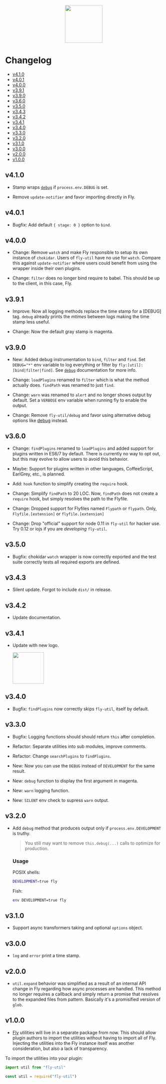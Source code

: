 <div align="center">
  <a href="http://github.com/flyjs/fly">
    <img width=120px  src="https://cloud.githubusercontent.com/assets/8317250/8733685/0be81080-2c40-11e5-98d2-c634f076ccd7.png">
  </a>
</div>

# Changelog

+ [v4.1.0](#v410)
+ [v4.0.1](#v401)
+ [v4.0.0](#v400)
+ [v3.9.1](#v391)
+ [v3.9.0](#v390)
+ [v3.6.0](#v360)
+ [v3.5.0](#v350)
+ [v3.4.3](#v343)
+ [v3.4.2](#v342)
+ [v3.4.1](#v341)
+ [v3.4.0](#v340)
+ [v3.3.0](#v330)
+ [v3.2.0](#v320)
+ [v3.1.0](#v310)
+ [v3.0.0](#v300)
+ [v2.0.0](#v200)
+ [v1.0.0](#v100)

## v4.1.0

+ Stamp wraps [`debug`](https://github.com/visionmedia/debug) if `process.env.DEBUG` is set.

+ Remove `update-notifier` and favor importing directly in Fly.

## v4.0.1

+ Bugfix: Add default `{ stage: 0 }` option to `bind`.

## v4.0.0

+ Change: Remove `watch` and make Fly responsible to setup its own instance of `chokidar`. Users of `fly-util` have no use for `watch`. Compare this against `update-notifier` where users could benefit from using the wrapper inside their own plugins.

+ Change: `filter` does no longer bind require to babel. This should be up to the client, in this case, Fly.

## v3.9.1

+ Improve: Now all logging methods replace the time stamp for a [DEBUG] tag. `debug` already prints the _mtimes_ between logs making the time stamp less useful.

+ Change: Now the default gray stamp is magenta.

## v3.9.0

+ New: Added debug instrumentation to `bind`, `filter` and `find`. Set `DEBUG="*"` env variable to log everything or filter by `fly:[util]:[bind|filter|find]`. See [`debug`](https://github.com/visionmedia/debug) documentation for more info.

+ Change: `loadPlugins` renamed to `filter` which is what the method actually does. `findPath` was renamed to just `find`.

+ Change: `warn` was renamed to `alert` and no longer shows output by default. Set a `VERBOSE` env variable when running fly to enable the output.

+ Change: Remove `fly-util/debug` and favor using alternative debug options like [debug](https://github.com/visionmedia/debug) instead.

## v3.6.0

+ Change: `findPlugins` renamed to `loadPlugins` and added support for plugins written in ES6/7 by default. There is currently no way to opt out, but this may evolve to allow users to avoid this behavior.

+ Maybe: Support for plugins written in other languages, CoffeeScript, EarlGrey, etc., is planned.

+ Add: `hook` function to simplify creating the `require` hook.

+ Change: Simplify `findPath` to 20 LOC. Now, `findPath` does not create a `require` hook, but simply resolves the path to the Flyfile.

+ Change: Dropped support for Flyfiles named `Flypath` or `flypath`. Only, `Flyfile.[extension]` or `flyfile.[extension]`

+ Change: Drop "official" support for node 0.11 in `fly-util` for hacker use. Try 0.12 or iojs if you are _developing_ `fly-util`.

## v3.5.0

+ Bugfix: chokidar `watch` wrapper is now correctly exported and the test suite correctly tests all required exports are defined.

## v3.4.3

+ Silent update. Forgot to include `dist/` in release.

## v3.4.2

+ Update documentation.

## v3.4.1

+ Update with new logo.

  <a href="http://github.com/flyjs/fly">
    <img width=100px  src="https://cloud.githubusercontent.com/assets/8317250/8733685/0be81080-2c40-11e5-98d2-c634f076ccd7.png">
  </a>

## v3.4.0

+ Bugfix: `findPlugins` now correctly skips `fly-util`, itself by default.

## v3.3.0

+ Bugfix: Logging functions should should return `this` after completion.

+ Refactor: Separate utilities into sub modules, improve comments.

+ Refactor: Change `searchPlugins` to `findPlugins`.

+ New: Now you can use the `DEBUG` instead of `DEVELOPMENT` for the same result.

+ New: `debug` function to display the first argument in magenta.

+ New: `warn` logging function.

+ New: `SILENT` env check to supress `warn` output.

## v3.2.0

+ Add `debug` method that produces output only if `process.env.DEVELOPMENT` is truthy.

  > You still may want to remove `this.debug(...)` calls to optimize for production.

  ### Usage

  POSIX shells:
  ```sh
  DEVELOPMENT=true fly
  ```

  Fish:
  ```sh
  env DEVELOPMENT=true fly
  ```

## v3.1.0

+ Support async transformers taking and optional `options` object.

## v3.0.0

+ `log` and `error` print a time stamp.

## v2.0.0

+ `util.expand` behavior was simplified as a result of an internal API change in Fly regarding how async processes are handled. This method no longer requires a callback and simply return a promise that resolves to the expanded files from pattern. Basically it's a promisified version of `glob`.

## v1.0.0

+ [Fly](https://github.com/flyjs/fly) utilities will live in a separate package from now. This should allow plugin authors to import the utilities without having to import all of Fly. Injecting the utilities into the Fly instance itself was another consideration, but also a lack of transparency.

To import the utilities into your plugin:

```js
import util from "fly-util"
```

```js
const util = require("fly-util")
```
